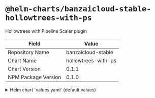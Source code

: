 # `@helm-charts/banzaicloud-stable-hollowtrees-with-ps`

Hollowtrees with Pipeline Scaler plugin

| Field               | Value               |
| ------------------- | ------------------- |
| Repository Name     | banzaicloud-stable  |
| Chart Name          | hollowtrees-with-ps |
| Chart Version       | 0.1.1               |
| NPM Package Version | 0.1.0               |

<details>

<summary>Helm chart `values.yaml` (default values)</summary>

```yaml
# Default values for hollowtrees-with-ps
# This is a YAML-formatted file.
# Declare variables to be passed into your templates.

image:
  repository: banzaicloud/hollowtrees
  tag: '0.1.0'
  imagePullPolicy: IfNotPresent

replicaCount: 1

service:
  type: ClusterIP
  port: 8080

log:
  format: logfmt
  level: info

healthcheck:
  listenPort: 8082
  endpoint: /healthz

promalert:
  listenPort: 8080

htpsp:
  listenPort: 9993
  image:
    repository: banzaicloud/ht-pipeline-scaler-plugin
    tag: '0.0.2'
    imagePullPolicy: IfNotPresent
  log:
    format: logfmt
    level: info
  healthcheck:
    listenPort: 8083
    endpoint: /healthz
  scaler:
    pipelineInternalAddress:
    recommenderAddress:
    retries: 2
    waitBetweenRetries: 10s
    waitInQueue: 60s
  resources:
    requests:
      memory: 256Mi
      cpu: 120m

scaler:
  name: pipeline-scaler
  description: Pipeline cluster scaling
  hostname: localhost
  port: 9993
  type: grpc
  allowedEvents:
    - prometheus.server.alert.InstanceTermination
  groupBy:
    - org_id
    - cluster_id
    - cluster_name
    - instance_id
  cooldown: 5m

resources:
  requests:
    memory: 256Mi
    cpu: 120m

nodeSelector: {}
tolerations: []
affinity: {}
podAnnotations: {}
```

</details>
